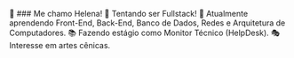 👋 ### Me chamo Helena!
👀 Tentando ser Fullstack!
🌱 Atualmente aprendendo Front-End, Back-End, Banco de Dados, Redes e Arquitetura de Computadores.
📚 Fazendo estágio como Monitor Técnico (HelpDesk).
🎭 Interesse em artes cênicas.

<!--
**GalaxyHG/GalaxyHG** is a ✨ _special_ ✨ repository because its `README.md` (this file) appears on your GitHub profile.

Here are some ideas to get you started:

- 🔭 I’m currently working on ...
- 🌱 I’m currently learning ...
- 👯 I’m looking to collaborate on ...
- 🤔 I’m looking for help with ...
- 💬 Ask me about ...
- 📫 How to reach me: ...
- 😄 Pronouns: ...
- ⚡ Fun fact: ...
-->
